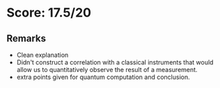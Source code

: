# Score: 17.5/20
## Remarks
 - Clean explanation
 - Didn't construct a correlation with a classical instruments that would allow us to quantitatively observe the result of a measurement.
 - extra points given for quantum computation and conclusion.
